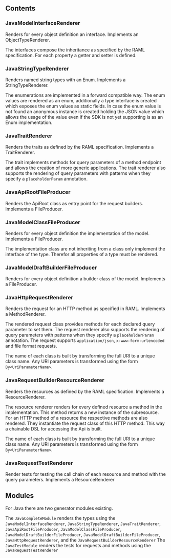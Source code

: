 ## Contents

### JavaModelInterfaceRenderer

Renders for every object definition an interface. Implements an ObjectTypeRenderer.

The interfaces compose the inheritance as specified by the RAML specification. For each property a getter and setter is defined.

### JavaStringTypeRenderer

Renders named string types with an Enum. Implements a StringTypeRenderer.

The enumerations are implemented in a forward compatible way. The enum values are rendered as an enum, additionally a type
interface is created which exposes the enum values as static fields. In case the enum value is not found an anonymous instance
is created holding the JSON value which allows the usage of the value even if the SDK is not yet supporting is as an Enum implementation.

### JavaTraitRenderer

Renders the traits as defined by the RAML specification. Implements a TraitRenderer.

The trait implements methods for query parameters of a method endpoint and allows the creation of more generic applications.
The trait renderer also supports the rendering of query parameters with patterns when they specify a `placeholderParam` annotation.

### JavaApiRootFileProducer

Renders the ApiRoot class as entry point for the request builders. Implements a FileProducer.

### JavaModelClassFileProducer

Renders for every object definition the implementation of the model. Implements a FileProducer.

The implementation class are not inheriting from a class only implement the interface of the type. Therefor
all properties of a type must be rendered.

### JavaModelDraftBuilderFileProducer

Renders for every object definition a builder class of the model. Implements a FileProducer.

### JavaHttpRequestRenderer

Renders the request for an HTTP method as specified in RAML. Implements a MethodRenderer.

The rendered request class provides methods for each declared query parameter to set them. The request renderer also supports
the rendering of query parameters with patterns when they specify a `placeholderParam` annotation. The request supports
`application/json`, `x-www-form-urlencoded` and file format requests.

The name of each class is built by transforming the full URI to a unique class name. Any URI parameters is transformed using the
form `By<UriParameterName>`.

### JavaRequestBuilderResourceRenderer

Renders the resources as defined by the RAML specification. Implements a ResourceRenderer.

The resource renderer renders for every defined resource a method in the implementation. This method returns
a new instance of the subresource. For an HTTP method of a resource the respective methods are also rendered. They instantiate
the request class of this HTTP method. This way a chainable DSL for accessing the Api is built.

The name of each class is built by transforming the full URI to a unique class name. Any URI parameters is transformed using the
form `By<UriParameterName>`.

### JavaRequestTestRenderer

Render tests for testing the call chain of each resource and method with the query parameters. Implements a ResourceRenderer 

## Modules

For Java there are two generator modules existing.

The `JavaCompleteModule` renders the types using the `JavaModelInterfaceRenderer`,
`JavaStringTypeRenderer`, `JavaTraitRenderer`, `JavaApiRootFileProducer`, `JavaModelClassFileProducer`,
`JavaModelDraftBuilderFileProducer`, `JavaModelDraftBuilderFileProducer`, `JavaHttpRequestRenderer`,
and the `JavaRequestBuilderResourceRenderer`
The `JavaTestModule` renders the tests for requests and methods using the `JavaRequestTestRenderer`
